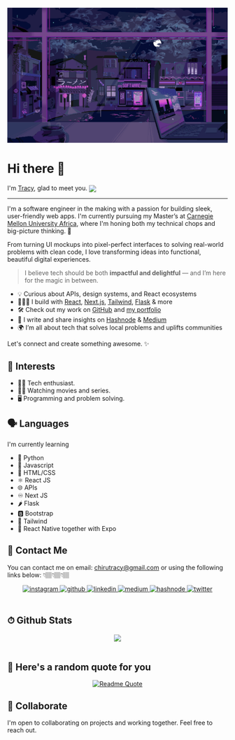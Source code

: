 <p align="center">
  <img src="./retro-profile.gif" style="max-width: 100%; height: auto;" alt="retro gif" />
</p>


# Hi there 👋  
I'm [Tracy](https://portfolio-website-tracy-karanja.vercel.app/), glad to meet you. <img src="https://media.giphy.com/media/mGcNjsfWAjY5AEZNw6/giphy.gif" width="50" style="display:inline; vertical-align:middle;" />

---

I'm a software engineer in the making with a passion for building sleek, user-friendly web apps. I'm currently pursuing my Master’s at [Carnegie Mellon University Africa](https://www.africa.engineering.cmu.edu/), where I'm honing both my technical chops and big-picture thinking. 🚀

From turning UI mockups into pixel-perfect interfaces to solving real-world problems with clean code, I love transforming ideas into functional, beautiful digital experiences.

> I believe tech should be both **impactful and delightful** — and I’m here for the magic in between.

- 💡 Curious about APIs, design systems, and React ecosystems  
- 👩🏽‍💻 I build with [React](https://reactjs.org/), [Next.js](https://nextjs.org/), [Tailwind](https://tailwindcss.com/), [Flask](https://flask.palletsprojects.com/) & more  
- 🛠 Check out my work on [GitHub](https://github.com/TracyK10) and [my portfolio](https://portfolio-website-tracy-karanja.vercel.app/)  
- 🧠 I write and share insights on [Hashnode](https://hashnode.com/@TracyK/) & [Medium](https://medium.com/@chirutracy)  
- 🌍 I’m all about tech that solves local problems and uplifts communities

Let's connect and create something awesome. ✨

## 🌟 Interests
- 👩‍💻 Tech enthusiast.
- 🤷‍♀️ Watching movies and series.
- 🖥 Programming and problem solving.
## 🗣 Languages
I'm currently learning
- 🤖 Python
- 🚀 Javascript
- 📌 HTML/CSS
- ⚛️ React JS
- 🌐 APIs
- ♾ Next JS
- 🌶 Flask
- 🅱 Bootstrap
- 🔷 Tailwind
- 📲 React Native together with Expo
## 💬 Contact Me
You can contact me on email: chirutracy@gmail.com or using the following links below: 👇🏽👇🏽👇🏽

<div align="center">
<a href="https://instagram.com/uhitstracie" target="_blank">
<img src=https://img.shields.io/badge/instagram-%23000000.svg?&style=for-the-badge&logo=instagram&logoColor=white alt=instagram style="margin-bottom: 5px;" />
</a>
<a href="https://github.com/TracyK10" target="_blank">
<img src=https://img.shields.io/badge/github-%2324292e.svg?&style=for-the-badge&logo=github&logoColor=white alt=github style="margin-bottom: 5px;" />
</a>
<a href="https://linkedin.com/in/tracy-karanja-24a10027a/" target="_blank">
<img src=https://img.shields.io/badge/linkedin-%231E77B5.svg?&style=for-the-badge&logo=linkedin&logoColor=white alt=linkedin style="margin-bottom: 5px;" />
</a>
<a href="https://medium.com/@chirutracy" target="_blank">
<img src=https://img.shields.io/badge/medium-%23292929.svg?&style=for-the-badge&logo=medium&logoColor=white alt=medium style="margin-bottom: 5px;" />
</a>
<a href="https://hashnode.com/@TracyK/" target="_blank">
<img src=https://img.shields.io/badge/hashnode-%232962FF.svg?&style=for-the-badge&logo=hashnode&logoColor=white alt=hashnode style="margin-bottom: 5px;" />
</a>
<a href="https://x.com/uhitstracie?t=waayEJ6KJPLuxzGvC29IDw&s=09" target="_blank">
<img src=https://img.shields.io/badge/twitter-%2300acee.svg?&style=for-the-badge&logo=twitter&logoColor=white alt=twitter style="margin-bottom: 5px;" />
</a>  
</div>  
  

<br/>  

## ⏱ Github Stats  
<div align="center"><img src="https://github-readme-stats.vercel.app/api?username=TracyK10&show_icons=true&count_private=true&hide_border=true" align="center" /></div>  

<br/>  

## 💭 Here's a random quote for you

<div align="center">
  <a href="https://github.com/piyushsuthar/github-readme-quotes">
    <img src="https://quotes-github-readme.vercel.app/api?type=horizontal&theme=dark" alt="Readme Quote" />
  </a>
</div>



## 🤝 Collaborate
I'm open to collaborating on projects and working together. Feel free to reach out.

